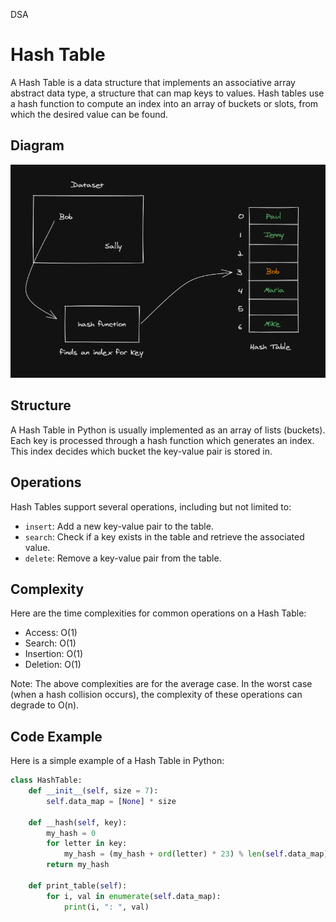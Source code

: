 DSA
# Hash Table

A Hash Table is a data structure that implements an associative array abstract data type, a structure that can map keys to values. Hash tables use a hash function to compute an index into an array of buckets or slots, from which the desired value can be found.

## Diagram

![Hash Table Diagram Diagram](hash-table-diagram.png)

## Structure

A Hash Table in Python is usually implemented as an array of lists (buckets). Each key is processed through a hash function which generates an index. This index decides which bucket the key-value pair is stored in.

## Operations

Hash Tables support several operations, including but not limited to:

- `insert`: Add a new key-value pair to the table.
- `search`: Check if a key exists in the table and retrieve the associated value.
- `delete`: Remove a key-value pair from the table.

## Complexity

Here are the time complexities for common operations on a Hash Table:

- Access: O(1)
- Search: O(1)
- Insertion: O(1)
- Deletion: O(1)

Note: The above complexities are for the average case. In the worst case (when a hash collision occurs), the complexity of these operations can degrade to O(n).

## Code Example

Here is a simple example of a Hash Table in Python:

```python
class HashTable:
    def __init__(self, size = 7):
        self.data_map = [None] * size
        
    def __hash(self, key):
        my_hash = 0
        for letter in key:
            my_hash = (my_hash + ord(letter) * 23) % len(self.data_map)
        return my_hash
    
    def print_table(self):
        for i, val in enumerate(self.data_map):
            print(i, ": ", val)